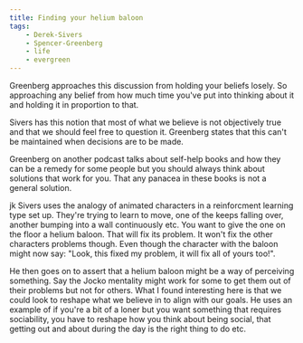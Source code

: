 ```yaml
---
title: Finding your helium baloon
tags:
    - Derek-Sivers
    - Spencer-Greenberg
    - life
    - evergreen
---
```


Greenberg approaches this discussion from holding your beliefs losely. So approaching any belief
from how much time you've put into thinking about it and holding it in proportion to that.

Sivers has this notion that most of what we believe is not objectively true and that we should feel
free to question it. Greenberg states that this can't be maintained when decisions are to be made.

Greenberg on another podcast talks about self-help books and how they can be a remedy for some
people but you should always think about solutions that work for you. That any panacea in these
books is not a general solution.

jk
Sivers uses the analogy of animated characters in a reinforcment learning type set up. They're
trying to learn to move, one of the keeps falling over, another bumping into a wall continuously
etc. You want to give the one on the floor a helium baloon. That will fix its problem. It won't fix
the other characters problems though. Even though the character with the baloon might now say:
"Look, this fixed my problem, it will fix all of yours too!".

He then goes on to assert that a helium baloon might be a way of perceiving something. Say the Jocko
mentality might work for some to get them out of their problems but not for others. What I found
interesting here is that we could look to reshape what we believe in to align with our goals. He
uses an example of if you're a bit of a loner but you want something that requires sociability, you
have to reshape how you think about being social, that getting out and about during the day is the
right thing to do etc.


